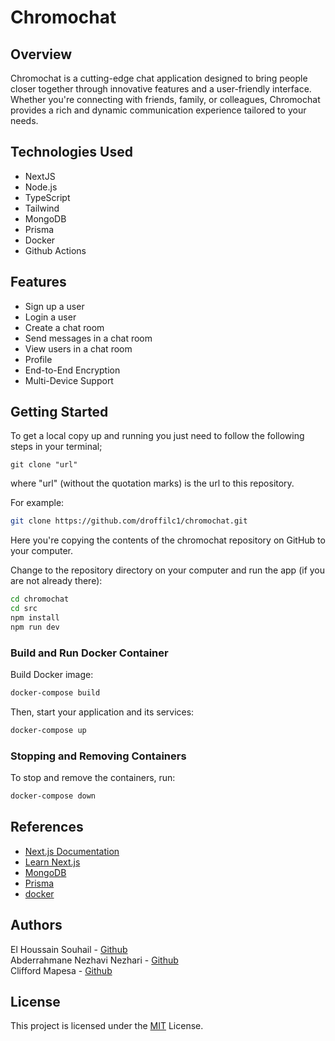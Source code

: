 # Chromochat

## Overview

Chromochat is a cutting-edge chat application designed to bring people closer together through innovative features and a user-friendly interface.
Whether you're connecting with friends, family, or colleagues, Chromochat provides a rich and dynamic communication experience tailored to your needs.

## Technologies Used

- NextJS
- Node.js
- TypeScript
- Tailwind
- MongoDB
- Prisma
- Docker
- Github Actions

## Features

- Sign up a user
- Login a user
- Create a chat room
- Send messages in a chat room
- View users in a chat room
- Profile
- End-to-End Encryption
- Multi-Device Support

## Getting Started

To get a local copy up and running you just need to follow the following steps in your terminal;

```
git clone "url"
```

where "url" (without the quotation marks) is the url to this repository.

For example:

```bash
git clone https://github.com/droffilc1/chromochat.git
```

Here you're copying the contents of the chromochat repository on GitHub to your computer.

Change to the repository directory on your computer and run the app (if you are not already there):

```bash
cd chromochat
cd src
npm install
npm run dev
```

### Build and Run Docker Container

Build Docker image:

```bash
docker-compose build
```

Then, start your application and its services:

```bash
docker-compose up
```

### Stopping and Removing Containers

To stop and remove the containers, run:

```bash
docker-compose down
```

## References

- [Next.js Documentation](https://nextjs.org/docs)
- [Learn Next.js](https://nextjs.org/learn)
- [MongoDB](https://www.mongodb.com/docs/atlas/)
- [Prisma](https://www.prisma.io/docs)
- [docker](https://docs.docker.com/)

## Authors

El Houssain Souhail - [Github](https://github.com/Ductive99)\
Abderrahmane Nezhavi Nezhari - [Github](https://github.com/Abderrahmane369)\
Clifford Mapesa - [Github](https://github.com/droffilc1)

## License

This project is licensed under the [MIT](./LICENSE) License.
